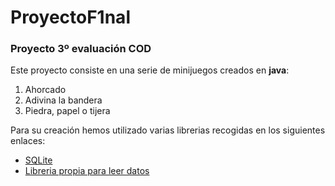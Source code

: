 # ProyectoF1nal

### Proyecto 3º evaluación COD

Este proyecto consiste en una serie de minijuegos creados en **java**:

1. Ahorcado
2. Adivina la bandera
3. Piedra, papel o tijera

Para su creación hemos utilizado varias librerias recogidas en los siguientes enlaces:

- [SQLite](https://www.sqlite.org/snapshot/sqlite-snapshot-202205260518.tar.gz)
- [Libreria propia para leer datos](nosaLibreria.jar)

